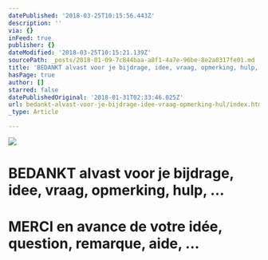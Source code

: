 ```yaml
---
datePublished: '2018-03-25T10:15:56.443Z'
description: ''
via: {}
inFeed: true
publisher: {}
dateModified: '2018-03-25T10:15:21.139Z'
sourcePath: _posts/2018-01-09-7c844baa-a8f1-4a7e-96be-8e2a0317fe01.md
title: 'BEDANKT alvast voor je bijdrage, idee, vraag, opmerking, hulp, …'
hasPage: true
author: []
starred: false
datePublishedOriginal: '2018-01-31T02:33:46.025Z'
url: bedankt-alvast-voor-je-bijdrage-idee-vraag-opmerking-hul/index.html
_type: Article

---
```

![](https://the-grid-user-content.s3-us-west-2.amazonaws.com/608fb1f7-04e5-4153-8ef2-3c935fd4f81b.jpg)

# BEDANKT alvast voor je bijdrage, idee, vraag, opmerking, hulp, ...

# MERCI en avance de votre idée, question, remarque, aide, ...